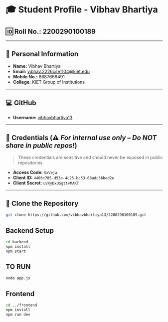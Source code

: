 # 🎓 Student Profile - Vibhav Bhartiya

## 🆔 Roll No.: 2200290100189

---

## 👤 Personal Information

- **Name:** Vibhav Bhartiya  
- **Email:** [vibhav.2226cse1104@kiet.edu](mailto:vibhav.2226cse1104@kiet.edu)  
- **Mobile No.:** 8887666491  
- **College:** KIET Group of Institutions  

---

## 💻 GitHub

- **Username:** [vibhavbhartiya13](https://github.com/vibhavbhartiya13)

---

## 🔐 Credentials (⚠️ *For internal use only – Do NOT share in public repos!*)

> These credentials are sensitive and should never be exposed in public repositories.

- **Access Code:** `SxVeja`  
- **Client ID:** `4406c785-d53a-4c25-bc53-68adc36bed2e`  
- **Client Secret:** `uVXyDxUSgttvMAKT`

---

## 📁 Clone the Repository

```bash
git clone https://github.com/vibhavbhartiya13/2200290100189.git
```

## Backend Setup
```bash
cd backend
npm install
npm start
```
## TO RUN
```bash
node app.js
```
## Frontend
```bash
cd ../frontend
npm install
npm run dev
```

